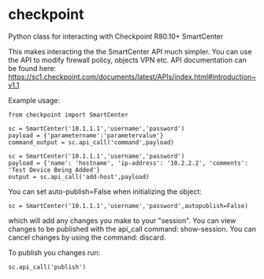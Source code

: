 # checkpoint
Python class for interacting with Checkpoint R80.10+ SmartCenter

This makes interacting the the SmartCenter API much simpler. You can use the API to modify firewall policy, objects VPN etc. API documentation can be found here: https://sc1.checkpoint.com/documents/latest/APIs/index.html#introduction~v1.1

Example usage:
```
from checkpoint import SmartCenter

sc = SmartCenter('10.1.1.1','username','password')
payload = {'parametername':'parametervalue'}
command_output = sc.api_call('command',payload)
```
```
sc = SmartCenter('10.1.1.1','username','password')
payload = {'name': 'hostname', 'ip-address': '10.2.2.2', 'comments': 'Test Device Being Added'}
output = sc.api_call('add-host',payload)
```

You can set auto-publish=False when initializing the object:
```
sc = SmartCenter('10.1.1.1','username','password',autopublish=False)
```
which will add any changes you make to your "session". You can view changes to be published with the api_call command: show-session. You can cancel changes by using the command: discard.

To publish you changes run:
```
sc.api_call('publish')

```
